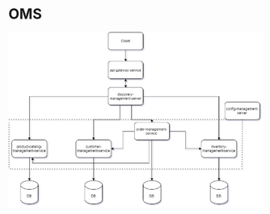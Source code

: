 # OMS

![App Flow Architect](https://raw.githubusercontent.com/Thulebona/OMS/master/Flow%20architect%20.jpg?raw=true)
